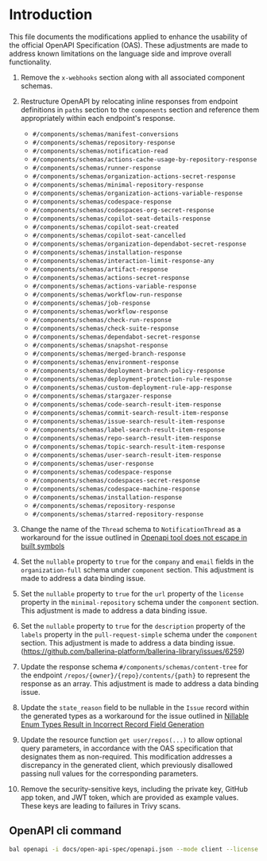 # Introduction

This file documents the modifications applied to enhance the usability of the official OpenAPI Specification (OAS). These adjustments are made to address known limitations on the language side and improve overall functionality.

1. Remove the `x-webhooks` section along with all associated component schemas.

2. Restructure OpenAPI by relocating inline responses from endpoint definitions in `paths` section to the `components` section and reference them appropriately within each endpoint's response.
    - `#/components/schemas/manifest-conversions`
    - `#/components/schemas/repository-response`
    - `#/components/schemas/notification-read`
    - `#/components/schemas/actions-cache-usage-by-repository-response`
    - `#/components/schemas/runner-response`
    - `#/components/schemas/organization-actions-secret-response`
    - `#/components/schemas/minimal-repository-response`
    - `#/components/schemas/organization-actions-variable-response`
    - `#/components/schemas/codespace-response`
    - `#/components/schemas/codespaces-org-secret-response`
    - `#/components/schemas/copilot-seat-details-response`
    - `#/components/schemas/copilot-seat-created`
    - `#/components/schemas/copilot-seat-cancelled`
    - `#/components/schemas/organization-dependabot-secret-response`
    - `#/components/schemas/installation-response`
    - `#/components/schemas/interaction-limit-response-any`
    - `#/components/schemas/artifact-response`
    - `#/components/schemas/actions-secret-response`
    - `#/components/schemas/actions-variable-response`
    - `#/components/schemas/workflow-run-response`
    - `#/components/schemas/job-response`
    - `#/components/schemas/workflow-response`
    - `#/components/schemas/check-run-response`
    - `#/components/schemas/check-suite-response`
    - `#/components/schemas/dependabot-secret-response`
    - `#/components/schemas/snapshot-response`
    - `#/components/schemas/merged-branch-response`
    - `#/components/schemas/environment-response`
    - `#/components/schemas/deployment-branch-policy-response`
    - `#/components/schemas/deployment-protection-rule-response`
    - `#/components/schemas/custom-deployment-rule-app-response`
    - `#/components/schemas/stargazer-response`
    - `#/components/schemas/code-search-result-item-response`
    - `#/components/schemas/commit-search-result-item-response`
    - `#/components/schemas/issue-search-result-item-response`
    - `#/components/schemas/label-search-result-item-response`
    - `#/components/schemas/repo-search-result-item-response`
    - `#/components/schemas/topic-search-result-item-response`
    - `#/components/schemas/user-search-result-item-response`
    - `#/components/schemas/user-response`
    - `#/components/schemas/codespace-response`
    - `#/components/schemas/codespaces-secret-response`
    - `#/components/schemas/codespace-machine-response`
    - `#/components/schemas/installation-response`
    - `#/components/schemas/repository-response`
    - `#/components/schemas/starred-repository-response`

3. Change the name of the `Thread` schema to `NotificationThread` as a workaround for the issue outlined in [Openapi tool does not escape in built symbols](https://github.com/ballerina-platform/ballerina-standard-library/issues/5067)

4. Set the `nullable` property to `true` for the `company` and `email` fields in the `organization-full` schema under `component` section. This adjustment is made to address a data binding issue.

5. Set the `nullable` property to `true` for the `url` property of the `license` property in the `minimal-repository` schema under the `component` section. This adjustment is made to address a data binding issue.

6. Set the `nullable` property to `true` for the `description` property of the `labels` property in the `pull-request-simple` schema under the `component` section. This adjustment is made to address a data binding issue.(https://github.com/ballerina-platform/ballerina-library/issues/6259)

7. Update the response schema `#/components/schemas/content-tree` for the endpoint `/repos/{owner}/{repo}/contents/{path}` to represent the response as an array. This adjustment is made to address a data binding issue.

8. Update the `state_reason` field to be nullable in the `Issue` record within the generated types as a workaround for the issue outlined in [Nillable Enum Types Result in Incorrect Record Field Generation](https://github.com/ballerina-platform/ballerina-library/issues/5902)

9. Update the resource function `get user/repos(...)` to allow optional query parameters, in accordance with the OAS specification that designates them as non-required. This modification addresses a discrepancy in the generated client, which previously disallowed passing null values for the corresponding parameters.

10. Remove the security-sensitive keys, including the private key, GitHub app token, and JWT token, which are provided as example values. These keys are leading to failures in Trivy scans.

## OpenAPI cli command

```bash
bal openapi -i docs/open-api-spec/openapi.json --mode client --license docs/license.txt -o ballerina
```
